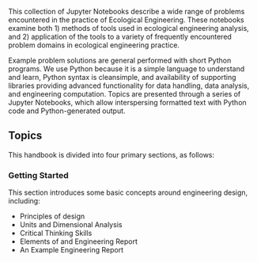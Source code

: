 <!-- #region -->
This collection of Jupyter Notebooks describe a wide range of problems encountered in the practice of Ecological Engineering.  These notebooks examine both 1) methods of tools used in ecological engineering analysis, and 2) application of the tools to a variety of frequently encountered problem domains in ecological engineering practice.

Example problem solutions are general performed with short Python programs.  We use Python because it is a simple language to understand and learn, Python syntax is cleansimple, and availability of supporting libraries providing advanced functionality for data handling, data analysis, and engineering computation. Topics are presented through a series of Jupyter Notebooks, which allow interspersing formatted text with Python code and Python-generated output.


## Topics

This handbook is divided into four primary sections, as follows:

### Getting Started
This section introduces some basic concepts around engineering design, including:

- Principles of design
- Units and Dimensional Analysis
- Critical Thinking Skills
- Elements of and Engineering Report
- An Example Engineering Report

<!-- #endregion -->
